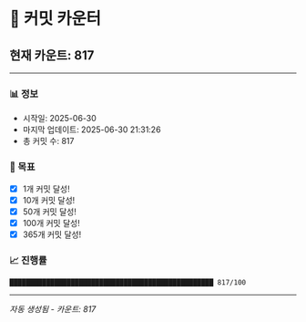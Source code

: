 # 🔢 커밋 카운터

## 현재 카운트: 817

---

### 📊 정보
- 시작일: 2025-06-30
- 마지막 업데이트: 2025-06-30 21:31:26
- 총 커밋 수: 817

### 🎯 목표
- [x] 1개 커밋 달성!
- [x] 10개 커밋 달성!
- [x] 50개 커밋 달성!
- [x] 100개 커밋 달성!
- [x] 365개 커밋 달성!

### 📈 진행률
```
██████████████████████████████████████████████████ 817/100
```

---
*자동 생성됨 - 카운트: 817*
